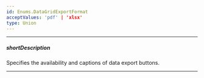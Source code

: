 ```yaml
---
id: Enums.DataGridExportFormat
acceptValues: 'pdf' | 'xlsx'
type: Union
---
```

---
##### shortDescription
Specifies the availability and captions of data export buttons.

---
<!--
dxDataGridOptions.export.formats(/api-reference/10 UI Components/dxDataGrid/1 Configuration/export/formats.md)
dxDataGridOptions.onExporting(/api-reference/10 UI Components/dxDataGrid/1 Configuration/onExporting.md)
-->